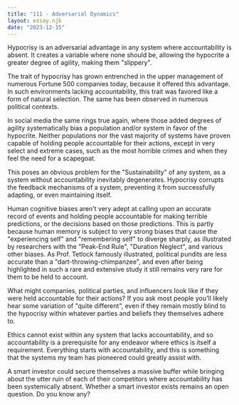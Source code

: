 ```yaml
---
title: "111 - Adversarial Dynamics"
layout: essay.njk
date: "2023-12-15"
---
```


Hypocrisy is an adversarial advantage in any system where accountability is absent. It creates a variable where none should be, allowing the hypocrite a greater degree of agility, making them "slippery".

The trait of hypocrisy has grown entrenched in the upper management of numerous Fortune 500 companies today, because it offered this advantage. In such environments lacking accountability, this trait was favored like a form of natural selection. The same has been observed in numerous political contexts.

In social media the same rings true again, where those added degrees of agility systematically bias a population and/or system in favor of the hypocrite. Neither populations nor the vast majority of systems have proven capable of holding people accountable for their actions, except in very select and extreme cases, such as the most horrible crimes and when they feel the need for a scapegoat.

This poses an obvious problem for the "Sustainability" of any system, as a system without accountability inevitably degenerates. Hypocrisy corrupts the feedback mechanisms of a system, preventing it from successfully adapting, or even maintaining itself.

Human cognitive biases aren't very adept at calling upon an accurate record of events and holding people accountable for making terrible predictions, or the decisions based on those predictions. This is partly because human memory is subject to very strong biases that cause the "experiencing self" and "remembering self" to diverge sharply, as illustrated by researchers with the "Peak-End Rule", "Duration Neglect", and various other biases. As Prof. Tetlock famously illustrated, political pundits are less accurate than a "dart-throwing-chimpanzee", and even after being highlighted in such a rare and extensive study it still remains very rare for them to be held to account.

What might companies, political parties, and influencers look like if they were held accountable for their actions? If you ask most people you'll likely hear some variation of "quite different", even if they remain mostly blind to the hypocrisy within whatever parties and beliefs they themselves adhere to.

Ethics cannot exist within any system that lacks accountability, and so accountability is a prerequisite for any endeavor where ethics is itself a requirement. Everything starts with accountability, and this is something that the systems my team has pioneered could greatly assist with.

A smart investor could secure themselves a massive buffer while bringing about the utter ruin of each of their competitors where accountability has been systemically absent. Whether a smart investor exists remains an open question. Do you know any?

